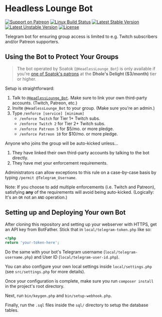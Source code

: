 # Headless Lounge Bot

[![Support on Patreon](https://img.shields.io/endpoint.svg?url=https%3A%2F%2Fshieldsio-patreon.herokuapp.com%2Fsoatok&style=flat)](https://patreon.com/soatok)
[![Linux Build Status](https://travis-ci.org/soatok/headless-lounge-bot.svg?branch=master)](https://travis-ci.org/soatok/headless-lounge-bot)
[![Latest Stable Version](https://poser.pugx.org/soatok/headless-lounge-bot/v/stable)](https://packagist.org/packages/soatok/headless-lounge-bot)
[![Latest Unstable Version](https://poser.pugx.org/soatok/headless-lounge-bot/v/unstable)](https://packagist.org/packages/soatok/headless-lounge-bot)
[![License](https://poser.pugx.org/soatok/headless-lounge-bot/license)](https://packagist.org/packages/soatok/headless-lounge-bot)

Telegram bot for ensuring group access is limited to e.g. Twitch
subscribers and/or Patreon supporters.

## Using the Bot to Protect Your Groups

> The bot operated by Soatok (`@HeadlessLounge_Bot`) is only available
> if you're [one of Soatok's patrons](https://www.patreon.com/soatok)
> at the **Dhole's Delight ($3/month)** tier or higher.

Setup is straightforward:

1. Talk to [`@HeadlessLounge_Bot`](https://t.me/headlesslounge_bot).
   Make sure to link your own third-party accounts.
   (Twitch, Patreon, etc.)
2. Invite `@HeadlessLounge_Bot` to your group. 
   (Make sure you're an admin.)
3. Type `/enforce [service] [minimum]`
   * `/enforce Twitch` for Tier 1+ Twitch subs.
   * `/enforce Twitch 2` for Tier 2+ Twitch subs.
   * `/enforce Patreon 5` for $5/mo. or more pledge.
   * `/enforce Patreon 10` for $10/mo. or more pledge.

Anyone who joins the group will be auto-kicked unless...

1. They have linked their own third-party accounts by talking to
   the bot directly.
2. They have met your enforcement requirements.

Administrators can allow exceptions to this rule on a case-by-case basis by
typing `/permit @Telegram_Username`.

Note: If you choose to add multiple enforcements (i.e. Twitch and Patreon), 
satisfying **any** of the requirements will avoid being auto-kicked. 
(Logically: It's an `OR` not an `AND` operation.)

## Setting up and Deploying Your own Bot

After cloning this repository and setting up your webserver with HTTPS, get an
API key from BotFather. Stick that in `local/telegram-token.php` like so:

```php
<?php
return 'your-token-here';
``` 

Do the same with your bot's Telegram username (`local/telegram-username.php`)
and User ID  (`local/telegram-user-id.php`).

You can also configure your own local settings inside `local/settings.php` (see
`src/settings.php` for more details).

Once your configuration is complete, make sure you run  `composer install` in
the project's root directory.
 
Next, run `bin/keygen.php` and `bin/setup-webhook.php`.

Finally, run the `.sql` files inside the `sql/` directory to setup the database
tables.
